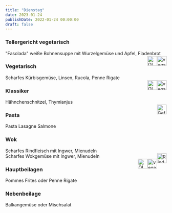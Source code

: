 ```yaml
---
title: "Dienstag"
date: 2023-01-24
publishDate: 2022-01-24 00:00:00
draft: false
---
```

### Tellergericht vegetarisch  
<div class="flex-container">
<div>"Fasolada" weiße Bohnensuppe mit Wurzelgemüse und Apfel, Fladenbrot</div><div margin-left="auto"><img loading="lazy" src="../images/vegan.png" style="float:right;" alt="vegan.png" height=30px><img loading="lazy" src="../images/OLV.png" style="float:right;" alt="OLV.png" height=30px></div></div>

### Vegetarisch  
<div class="flex-container">
<div>Scharfes Kürbisgemüse, Linsen, Rucola, Penne Rigate</div><div margin-left="auto"><img loading="lazy" src="../images/vegan.png" style="float:right;" alt="vegan.png" height=30px><img loading="lazy" src="../images/OLV.png" style="float:right;" alt="OLV.png" height=30px></div></div>

### Klassiker  
<div class="flex-container">
<div>Hähnchenschnitzel, Thymianjus</div><div margin-left="auto"><img loading="lazy" src="../images/Geflügel.png" style="float:right;" alt="Geflügel.png" height=30px></div></div>

### Pasta  
<div class="flex-container">
<div>Pasta Lasagne Salmone</div><div margin-left="auto"></div></div>

### Wok  
<div class="flex-container">
<div>Scharfes Rindfleisch mit Ingwer, Mienudeln</div><div margin-left="auto"><img loading="lazy" src="../images/Rind.png" style="float:right;" alt="Rind.png" height=30px></div></div><div class="flex-container">
<div>Scharfes Wokgemüse mit Ingwer, Mienudeln</div><div margin-left="auto"><img loading="lazy" src="../images/vegan.png" style="float:right;" alt="vegan.png" height=30px><img loading="lazy" src="../images/OLV.png" style="float:right;" alt="OLV.png" height=30px></div></div>

### Hauptbeilagen  
<div class="flex-container">
<div>Pommes Frites oder Penne Rigate </div><div margin-left="auto"></div></div>

### Nebenbeilage  
<div class="flex-container">
<div>Balkangemüse oder Mischsalat </div><div margin-left="auto"></div></div>


